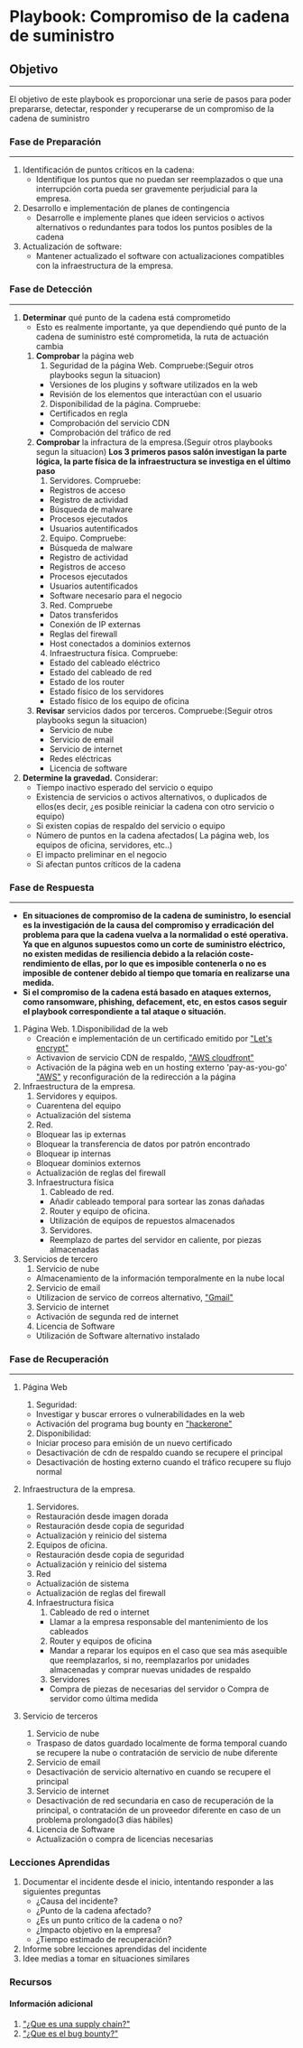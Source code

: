 # Playbook: Compromiso de la cadena de suministro

## Objetivo
---
El objetivo de este playbook es proporcionar una serie de pasos para poder prepararse, detectar, responder y recuperarse de un compromiso de la cadena de suministro
### Fase de Preparación
---
1. Identificación de puntos críticos en la cadena:
	- Identifique los puntos que no puedan ser reemplazados o que una interrupción corta pueda ser gravemente perjudicial para la empresa.
2. Desarrollo e implementación de planes de contingencia
	- Desarrolle e implemente planes que ideen servicios o activos alternativos o redundantes para todos los puntos posibles de la cadena
3. Actualización de software:
	- Mantener actualizado el software con actualizaciones compatibles con la infraestructura de la empresa.

### Fase de Detección
---
1. **Determinar** qué punto de la cadena está comprometido
	* Esto es realmente importante, ya que dependiendo qué punto de la cadena de suministro esté comprometida, la ruta de actuación cambia
	1. **Comprobar** la página web
		1. Seguridad de la página Web. Compruebe:(Seguir otros playbooks segun la situacion)
		* Versiones de los plugins y software utilizados en la web
		* Revisión de los elementos que interactúan con el usuario
		2. Disponibilidad de la página. Compruebe:
		* Certificados en regla
		* Comprobación del servicio CDN 
		* Comprobación del tráfico de red 
	2. **Comprobar** la infractura de la empresa.(Seguir otros playbooks segun la situacion)
		**Los 3 primeros pasos salón investigan la parte lógica, la parte física de la infraestructura se investiga en el último paso**
		1. Servidores. Compruebe:
		* Registros de acceso
		* Registro de actividad
		* Búsqueda de malware
		* Procesos ejecutados
		* Usuarios autentificados
		2. Equipo. Compruebe:
		* Búsqueda de malware
		* Registro de actividad
		* Registros de acceso
		* Procesos ejecutados
		* Usuarios autentificados
		* Software necesario para el negocio
		3. Red. Compruebe
		* Datos transferidos
		* Conexión de IP externas
		* Reglas del firewall
		* Host conectados a dominios externos
		4. Infraestructura física. Compruebe:
		* Estado del cableado eléctrico
		* Estado del cableado de red
		* Estado de los router
		* Estado físico de los servidores
		* Estado físico de los equipo de oficina
	3. **Revisar** servicios dados por terceros. Compruebe:(Seguir otros playbooks segun la situacion)
		* Servicio de nube
		* Servicio de email
		* Servicio de internet
		* Redes eléctricas
		* Licencia de software
2. **Determine la gravedad.** Considerar:
    * Tiempo inactivo esperado del servicio o equipo
    * Existencia de servicios o activos alternativos, o duplicados de ellos(es decir, ¿es posible reiniciar la cadena con otro servicio o equipo) 
    * Si existen copias de respaldo del servicio o equipo
    * Número de puntos en la cadena afectados( La página web, los equipos de oficina, servidores, etc..)
    * El impacto preliminar en el negocio
    * Si afectan puntos críticos de la cadena
### Fase de Respuesta
---
* **En situaciones de compromiso de la cadena de suministro, lo esencial es la investigación de la causa del compromiso y erradicación del problema para que la cadena vuelva a la normalidad o esté operativa. Ya que en algunos supuestos como un corte de suministro eléctrico, no existen medidas de resiliencia debido a la relación coste-rendimiento de ellas, por lo que es imposible contenerla o no es imposible de contener debido al tiempo que tomaría en realizarse una medida.**
* **Si el compromiso de la cadena está basado en ataques externos, como ransomware, phishing, defacement, etc, en estos casos seguir el playbook correspondiente a tal ataque o situación.**

1. Página Web.
	1.Disponibilidad de la web
	* Creación e implementación de un certificado emitido por ["Let's encrypt"](https://letsencrypt.org/es/)
	* Activavion de servicio CDN de respaldo, ["AWS cloudfront"](https://aws.amazon.com/es/cloudfront/) 
	* Activación de la página web en un hosting externo 'pay-as-you-go' ["AWS"](https://aws.amazon.com/es/pricing/?aws-products-pricing.sort-by=item.additionalFields.productNameLowercase&aws-products-pricing.sort-order=asc&awsf.Free%20Tier%20Type=*all&awsf.tech-category=*all]) y reconfiguración de la redirección a la página
2. Infraestructura de la empresa.
	1. Servidores y equipos.
	* Cuarentena del equipo
	* Actualización del sistema
	2. Red.
	* Bloquear las ip externas
	* Bloquear la transferencia de datos por patrón encontrado
	* Bloquear ip internas
	* Bloquear dominios externos
	* Actualización de reglas del firewall
	3. Infraestructura física
		1. Cableado de red.
		* Añadir cableado temporal para sortear las zonas dañadas
		2. Router y equipo de oficina.
		* Utilización de equipos de repuestos almacenados
		3. Servidores.
		* Reemplazo de partes del servidor en caliente, por piezas almacenadas
3. Servicios de tercero
	1. Servicio de nube
	* Almacenamiento de la información temporalmente en la nube local
	2. Servicio de email
	* Utilizacion de servico de correos alternativo, ["Gmail"](https://www.google.com/intl/es-419/gmail/about/)
	3. Servicio de internet
	* Activación de segunda red de internet
	4. Licencia de Software
	* Utilización de Software alternativo instalado


### Fase de Recuperación 
---
1. Página Web
	1. Seguridad:
	* Investigar y buscar errores o vulnerabilidades en la web
	* Activación del programa bug bounty en ["hackerone"](https://hackerone.com)
	2. Disponibilidad:
	* Iniciar proceso para emisión de un nuevo certificado
	* Desactivación de cdn de respaldo cuando se recupere el principal
	* Desactivación de hosting externo cuando el tráfico recupere su flujo normal 
2. Infraestructura de la empresa.
	1. Servidores.
	* Restauración desde imagen dorada
	* Restauración desde copia de seguridad
	* Actualización y reinicio del sistema
	2. Equipos de oficina.
	* Restauración desde copia de seguridad
	* Actualización y reinicio del sistema
	3. Red
	* Actualización de sistema
	* Actualización de reglas del firewall
	4. Infraestructura física
		1. Cableado de red o internet
		* Llamar a la empresa responsable del mantenimiento de los cableados
		2. Router y equipos de oficina
		* Mandar a reparar los equipos en el caso que sea más asequible que reemplazarlos, si no, reemplazarlos por unidades almacenadas y comprar nuevas unidades de respaldo
		3. Servidores
		* Compra de piezas de necesarias del servidor o Compra de servidor como última medida

3. Servicio de terceros
	1. Servicio de nube
	* Traspaso de datos guardado localmente de forma temporal cuando se recupere la nube o contratación de servicio de nube diferente
	2. Servicio de email
	* Desactivación de servicio alternativo en cuando se recupere el principal
	3. Servicio de internet
	* Desactivación de red secundaria en caso de recuperación de la principal, o contratación de un proveedor diferente en caso de un problema prolongado(3 días hábiles)
	4. Licencia de Software
	* Actualización o compra de licencias necesarias
### Lecciones Aprendidas

1. Documentar el incidente desde el inicio, intentando responder a las siguientes preguntas
	* ¿Causa del incidente?
	* ¿Punto de la cadena afectado?
	* ¿Es un punto crítico de la cadena o no?
	* ¿Impacto objetivo en la empresa?
	* ¿Tiempo estimado de recuperación?
2. Informe sobre lecciones aprendidas del incidente 
3. Idee medias a tomar en situaciones similares

### Recursos

#### Información adicional

1. <a name="supply-chain-playbook-ref-1"></a>["¿Que es una supply chain?"](https://www.postgradounab.cl/noticias/supply-chain-que-es-y-por-que-es-importante-para-empresas/#:~:text=%C2%BFQu%C3%A9%20es%20Supply%20Chain%20o,o%20servicio%20ha%20sido%20entregado.)
2. <a name="supply-chain-playbook-ref-1"></a>["¿Que es el bug bounty?"](https://keepcoding.io/blog/que-es-bug-bounty-programa/)

